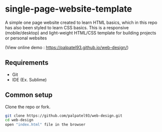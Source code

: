# single-page-website-template
A simple one page website created to learn HTML basics, which in this repo has also been styled to learn CSS basics. This is a responsive (mobile/desktop) and light-weight HTML/CSS template for building projects or personal websites

(View online demo : https://palpatel93.github.io/web-design/)

## Requirements

* Git
* IDE (Ex. Sublime)

## Common setup

Clone the repo or fork.

```bash
git clone https://github.com/palpatel93/web-design.git
cd web-design
open "index.html" file in the browser
```
